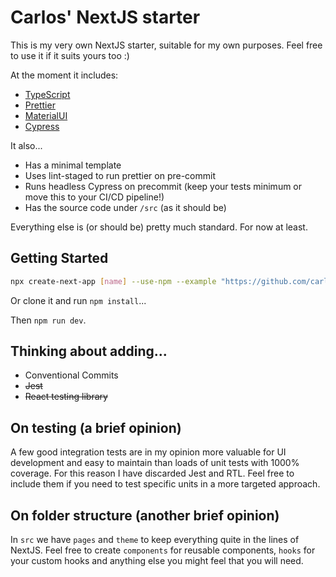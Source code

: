 # Carlos' NextJS starter

This is my very own NextJS starter, suitable for my own purposes. Feel free to use it if it suits yours too :)

At the moment it includes:

-   [TypeScript](https://www.typescriptlang.org/)
-   [Prettier](https://prettier.io/)
-   [MaterialUI](https://material-ui.com/)
-   [Cypress](https://docs.cypress.io/)

It also...

-   Has a minimal template
-   Uses lint-staged to run prettier on pre-commit
-   Runs headless Cypress on precommit (keep your tests minimum or move this to your CI/CD pipeline!)
-   Has the source code under `/src` (as it should be)

Everything else is (or should be) pretty much standard. For now at least.

## Getting Started

```bash
npx create-next-app [name] --use-npm --example "https://github.com/carlosgarciamar/nextjs-starter"
```

Or clone it and run `npm install`...

Then `npm run dev`.

## Thinking about adding...

-   Conventional Commits
-   ~~Jest~~
-   ~~React testing library~~

## On testing (a brief opinion)

A few good integration tests are in my opinion more valuable for UI development and easy to maintain than loads of unit tests with 1000% coverage. For this reason I have discarded Jest and RTL. Feel free to include them if you need to test specific units in a more targeted approach.

## On folder structure (another brief opinion)

In `src` we have `pages` and `theme` to keep everything quite in the lines of NextJS. Feel free to create `components` for reusable components, `hooks` for your custom hooks and anything else you might feel that you will need.
